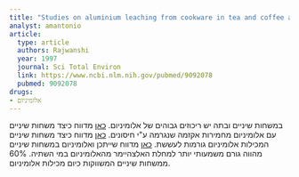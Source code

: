 ```yaml
---
title: "Studies on aluminium leaching from cookware in tea and coffee and estimation of aluminium content in toothpaste, baking powder and paan masala"
analyst: amantonio
article:
  type: article
  authors: Rajwanshi
  year: 1997
  journal: Sci Total Environ
  link: https://www.ncbi.nlm.nih.gov/pubmed/9092078
  pubmed: 9092078
drugs:
- אלומיניום
---
```


במשחות שיניים ובתה יש ריכוזים גבוהים של אלומיניום.
[כאן](https://www.ncbi.nlm.nih.gov/pubmed/8462312) מדווח כיצד משחות שיניים עם אלומיניום מחמירות אקזמה שנגרמה ע"י חיסונים.
[כאן](https://www.ncbi.nlm.nih.gov/pubmed/9118189) מדווח כיצד משחות שיניים המכילות אלומיניום גורמות לעששת.
[כאן](https://www.ncbi.nlm.nih.gov/pubmed/2256453) מדווח שייתכן ואלומיניום במשחות שיניים מהווה גורם משמעותי יותר למחלת האלצהיימר מהאלומיניום במי השתיה. 60% ממשחות שיניים המשווקות כיום מכילות אלומיניום.
